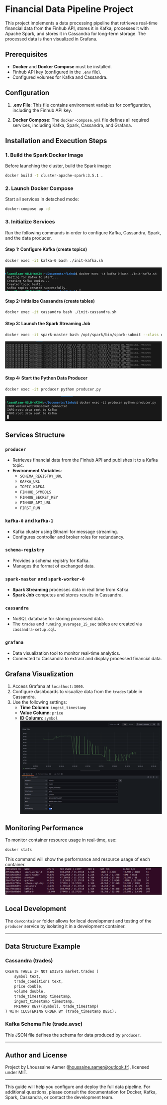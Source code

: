 
# Financial Data Pipeline Project

This project implements a data processing pipeline that retrieves real-time financial data from the Finhub API, stores it in Kafka, processes it with Apache Spark, and stores it in Cassandra for long-term storage. The processed data is then visualized in Grafana.

## Prerequisites

- **Docker** and **Docker Compose** must be installed.
- Finhub API key (configured in the `.env` file).
- Configured volumes for Kafka and Cassandra.

## Configuration

1. **.env File**: This file contains environment variables for configuration, including the Finhub API key.
   
2. **Docker Compose**: The `docker-compose.yml` file defines all required services, including Kafka, Spark, Cassandra, and Grafana.

## Installation and Execution Steps

### 1. Build the Spark Docker Image

Before launching the cluster, build the Spark image:

```bash
docker build -t cluster-apache-spark:3.5.1 .
```

### 2. Launch Docker Compose

Start all services in detached mode:

```bash
docker-compose up -d
```

### 3. Initialize Services

Run the following commands in order to configure Kafka, Cassandra, Spark, and the data producer.

#### Step 1: Configure Kafka (create topics)

```bash
docker exec -it kafka-0 bash ./init-kafka.sh
```
![alt text](/docs/image-1.png)

#### Step 2: Initialize Cassandra (create tables)

```bash
docker exec -it cassandra bash ./init-cassandra.sh
```

#### Step 3: Launch the Spark Streaming Job

```bash
docker exec -it spark-master bash /opt/spark/bin/spark-submit --class org.finhub.sparkjob.SparkJob /opt/spark-apps/app.jar
```
![alt text](/docs/image-2.png)

#### Step 4: Start the Python Data Producer

```bash
docker exec -it producer python producer.py
```
![alt text](/docs/image-3.png)

## Services Structure

### `producer`

- Retrieves financial data from the Finhub API and publishes it to a Kafka topic.
- **Environment Variables**:
  - `SCHEMA_REGISTRY_URL`
  - `KAFKA_URL`
  - `TOPIC_KAFKA`
  - `FINHUB_SYMBOLS`
  - `FINHUB_SECRET_KEY`
  - `FINHUB_API_URL`
  - `FIRST_RUN`

### `kafka-0` and `kafka-1`

- Kafka cluster using Bitnami for message streaming.
- Configures controller and broker roles for redundancy.

### `schema-registry`

- Provides a schema registry for Kafka.
- Manages the format of exchanged data.

### `spark-master` and `spark-worker-0`

- **Spark Streaming** processes data in real time from Kafka.
- **Spark Job** computes and stores results in Cassandra.

### `cassandra`

- NoSQL database for storing processed data.
- The `trades` and `running_averages_15_sec` tables are created via `cassandra-setup.cql`.

### `grafana`

- Data visualization tool to monitor real-time analytics.
- Connected to Cassandra to extract and display processed financial data.

## Grafana Visualization

1. Access Grafana at `localhost:3000`.
2. Configure dashboards to visualize data from the `trades` table in Cassandra.
3. Use the following settings:
   - **Time Column**: `ingest_timestamp`
   - **Value Column**: `price`
   - **ID Column**: `symbol`
![alt text](/docs/image-4.png)

## Monitoring Performance

To monitor container resource usage in real-time, use:

```bash
docker stats
```
This command will show the performance and resource usage of each container.
![alt text](/docs/image.png)

## Local Development

The `devcontainer` folder allows for local development and testing of the `producer` service by isolating it in a development container.

---

## Data Structure Example

### Cassandra (trades)

```cql
CREATE TABLE IF NOT EXISTS market.trades (
    symbol text,
    trade_conditions text,
    price double,
    volume double,
    trade_timestamp timestamp,
    ingest_timestamp timestamp,
    PRIMARY KEY((symbol), trade_timestamp)
) WITH CLUSTERING ORDER BY (trade_timestamp DESC);
```

### Kafka Schema File (trade.avsc)

This JSON file defines the schema for data produced by `producer`.

---

## Author and License

Project by Lhoussaine Aamer (lhoussaine.aamer@outlook.fr), licensed under MIT.

---

This guide will help you configure and deploy the full data pipeline. For additional questions, please consult the documentation for Docker, Kafka, Spark, Cassandra, or contact the development team.